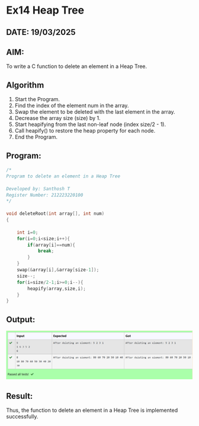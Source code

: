 # Ex14 Heap Tree
## DATE: 19/03/2025
## AIM:
To write a C function to delete an element in a Heap Tree.

## Algorithm
1. Start the Program.
2. Find the index of the element num in the array. 
3. Swap the element to be deleted with the last element in the array. 
4. Decrease the array size (size) by 1. 
5. Start heapifying from the last non-leaf node (index size/2 - 1). 
6. Call heapify() to restore the heap property for each node. 
7. End the Program.

## Program:
```c
/*
Program to delete an element in a Heap Tree

Developed by: Santhosh T
Register Number: 212223220100
*/

void deleteRoot(int array[], int num)
{
    
    int i=0;
    for(i=0;i<size;i++){
        if(array[i]==num){
            break;
        }
    }
    swap(&array[i],&array[size-1]);
    size--;
    for(i=size/2-1;i>=0;i--){
        heapify(array,size,i);
    }
}
```

## Output:

![alt text](heap_tree.png)

## Result:
Thus, the function to delete an element in a Heap Tree is implemented successfully.
